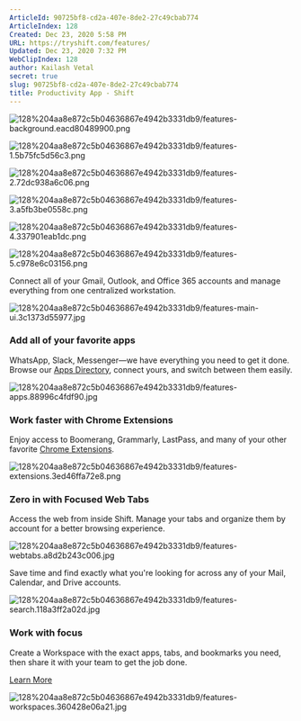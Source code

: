 ```yaml
---
ArticleId: 90725bf8-cd2a-407e-8de2-27c49cbab774
ArticleIndex: 128
Created: Dec 23, 2020 5:58 PM
URL: https://tryshift.com/features/
Updated: Dec 23, 2020 7:32 PM
WebClipIndex: 128
author: Kailash Vetal
secret: true
slug: 90725bf8-cd2a-407e-8de2-27c49cbab774
title: Productivity App - Shift
---
```

![128%204aa8e872c5b04636867e4942b3331db9/features-background.eacd80489900.png](128%204aa8e872c5b04636867e4942b3331db9/features-background.eacd80489900.png)

![128%204aa8e872c5b04636867e4942b3331db9/features-1.5b75fc5d56c3.png](128%204aa8e872c5b04636867e4942b3331db9/features-1.5b75fc5d56c3.png)

![128%204aa8e872c5b04636867e4942b3331db9/features-2.72dc938a6c06.png](128%204aa8e872c5b04636867e4942b3331db9/features-2.72dc938a6c06.png)

![128%204aa8e872c5b04636867e4942b3331db9/features-3.a5fb3be0558c.png](128%204aa8e872c5b04636867e4942b3331db9/features-3.a5fb3be0558c.png)

![128%204aa8e872c5b04636867e4942b3331db9/features-4.337901eab1dc.png](128%204aa8e872c5b04636867e4942b3331db9/features-4.337901eab1dc.png)

![128%204aa8e872c5b04636867e4942b3331db9/features-5.c978e6c03156.png](128%204aa8e872c5b04636867e4942b3331db9/features-5.c978e6c03156.png)

Connect all of your Gmail, Outlook, and Office 365 accounts and manage everything from one centralized workstation.

![128%204aa8e872c5b04636867e4942b3331db9/features-main-ui.3c1373d55977.jpg](128%204aa8e872c5b04636867e4942b3331db9/features-main-ui.3c1373d55977.jpg)

### Add all of your favorite apps

WhatsApp, Slack, Messenger—we have everything you need to get it done. Browse our [Apps Directory](https://tryshift.com/apps/), connect yours, and switch between them easily.

![128%204aa8e872c5b04636867e4942b3331db9/features-apps.88996c4fdf90.jpg](128%204aa8e872c5b04636867e4942b3331db9/features-apps.88996c4fdf90.jpg)

### Work faster with Chrome Extensions

Enjoy access to Boomerang, Grammarly, LastPass, and many of your other favorite [Chrome Extensions](https://tryshift.com/extension/).

![128%204aa8e872c5b04636867e4942b3331db9/features-extensions.3ed46ffa72e8.png](128%204aa8e872c5b04636867e4942b3331db9/features-extensions.3ed46ffa72e8.png)

### Zero in with Focused Web Tabs

Access the web from inside Shift. Manage your tabs and organize them by account for a better browsing experience.

![128%204aa8e872c5b04636867e4942b3331db9/features-webtabs.a8d2b243c006.jpg](128%204aa8e872c5b04636867e4942b3331db9/features-webtabs.a8d2b243c006.jpg)

Save time and find exactly what you're looking for across any of your Mail, Calendar, and Drive accounts.

![128%204aa8e872c5b04636867e4942b3331db9/features-search.118a3ff2a02d.jpg](128%204aa8e872c5b04636867e4942b3331db9/features-search.118a3ff2a02d.jpg)

### Work with focus

Create a Workspace with the exact apps, tabs, and bookmarks you need, then share it with your team to get the job done.

[Learn More](https://tryshift.com/features/workspaces/)

![128%204aa8e872c5b04636867e4942b3331db9/features-workspaces.360428e06a21.jpg](128%204aa8e872c5b04636867e4942b3331db9/features-workspaces.360428e06a21.jpg)
